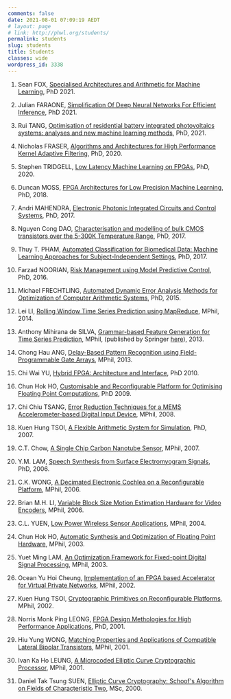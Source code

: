 ```yaml
---
comments: false
date: 2021-08-01 07:09:19 AEDT
# layout: page
# link: http://phwl.org/students/
permalink: students
slug: students
title: Students
classes: wide
wordpress_id: 3338
---
```



  1. Sean FOX, [Specialised Architectures and Arithmetic for Machine Learning](/assets/images/2021/10/sfox21.pdf), PhD 2021.

  1. Julian FARAONE, [Simplification Of Deep Neural Networks
For Efficient Inference](/assets/images/2021/02/jfaraone21.pdf), PhD 2021.

  1. Rui TANG, [Optimisation of residential battery integrated photovoltaics systems: analyses and new machine learning methods](/assets/images/2021/08/rtang21.pdf), PhD, 2021.

  1. Nicholas FRASER, [Algorithms and Architectures for High
Performance Kernel Adaptive Filtering](/assets/images/2020/09/nfraser20.pdf), PhD, 2020.

 	
  1. Stephen TRIDGELL, [Low Latency Machine Learning on FPGAs](/assets/images/2019/12/stridgell19.pdf), PhD, 2020.

 	
  1. Duncan MOSS, [FPGA Architectures for Low Precision Machine Learning](/assets/images/2018/01/moss18.pdf), PhD, 2018.

 	
  1. Andri MAHENDRA, [Electronic Photonic Integrated Circuits and Control Systems](/assets/images/2017/10//mahendra17.pdf), PhD, 2017.

 	
  1. Nguyen Cong DAO, [Characterisation and modelling of bulk CMOS transistors over the 5-300K Temperature Range](/assets/images/2017/10//dao17.pdf), PhD, 2017.

 	
  1. Thuy T. PHAM, [Automated Classification for Biomedical Data: Machine Learning Approaches for Subject-Independent Settings](/assets/images/2017/10//pham17.pdf), PhD, 2017.

 	
  1. Farzad NOORIAN, [Risk Management using Model Predictive Control](/assets/images/2017/10//noorian16.pdf), PhD, 2016.

 	
  1. Michael FRECHTLING, [Automated Dynamic Error Analysis Methods for Optimization of Computer Arithmetic Systems](/assets/images/2017/10//frechtling15.pdf), PhD, 2015.

 	
  1. Lei LI, [Rolling Window Time Series Prediction using MapReduce](/assets/images/2017/10//lli14.pdf), MPhil, 2014.

 	
  1. Anthony Mihirana de SILVA, [Grammar-based Feature Generation for Time Series Prediction](/assets/images/2017/10//adesilva13.pdf), MPhil, (published by Springer [here](http://link.springer.com/book/10.1007%2F978-981-287-411-5)), 2013.

 	
  1. Chong Hau ANG, [Delay-Based Pattern Recognition using Field-Programmable Gate Arrays](/assets/images/2017/10//chang12.pdf), MPhil, 2013.

 	
  1. Chi Wai YU, [Hybrid FPGA: Architecture and Interface](/assets/images/2017/10//cwyu10.pdf), PhD 2010.

 	
  1. Chun Hok HO, [Customisable and Reconfigurable Platform for Optimising Floating Point Computations](/assets/images/2017/10//chho09.pdf), PhD 2009.

 	
  1. Chi Chiu TSANG, [Error Reduction Techniques for a MEMS Accelerometer-based Digital Input Device](/assets/images/2017/10//cctsang08.pdf), MPhil, 2008.

 	
  1. Kuen Hung TSOI, [A Flexible Arithmetic System for Simulation](/assets/images/2017/10//khtsoi07.pdf), PhD, 2007.

 	
  1. C.T. Chow, [A Single Chip Carbon Nanotube Sensor](/assets/images/2017/10//ctchow07.pdf), MPhil, 2007.

 	
  1. Y.M. LAM, [Speech Synthesis from Surface Electromyogram Signals](/assets/images/2017/10//ymlam06.pdf), PhD, 2006.

 	
  1. C.K. WONG, [A Decimated Electronic Cochlea on a Reconfigurable Platform](/assets/images/2017/10//ckwong06.pdf), MPhil, 2006.

 	
  1. Brian M.H. LI, [Variable Block Size Motion Estimation Hardware for Video Encoders](/assets/images/2017/10//mhli06.pdf), MPhil, 2006.

 	
  1. C.L. YUEN, [Low Power Wireless Sensor Applications](/assets/images/2017/10//clyuen04.pdf), MPhil, 2004.

 	
  1. Chun Hok HO, [Automatic Synthesis and Optimization of Floating Point Hardware](/assets/images/2017/10//chho03.pdf), MPhil, 2003.

 	
  1. Yuet Ming LAM, [An Optimization Framework for Fixed-point Digital Signal Processing](/assets/images/2017/10//ymlam03.pdf), MPhil, 2003.

 	
  1. Ocean Yu Hoi Cheung, [Implementation of an FPGA based Accelerator for Virtual Private Networks](/assets/images/2017/10//yhcheung02.pdf), MPhil, 2002.

 	
  1. Kuen Hung TSOI, [Cryptographic Primitives on Reconfigurable Platforms](/assets/images/2017/10//khtsoi02.pdf), MPhil, 2002.

 	
  1. Norris Monk Ping LEONG, [FPGA Design Methologies for High Performance Applications](/assets/images/2017/10//mpleong01.pdf), PhD, 2001.

 	
  1. Hiu Yung WONG, [Matching Properties and Applications of Compatible Lateral Bipolar Transistors](/assets/images/2017/10//hywong01.pdf), MPhil, 2001.

 	
  1. Ivan Ka Ho LEUNG, [A Microcoded Elliptic Curve Cryptographic Processor](/assets/images/2017/10//khleung01.pdf), MPhil, 2001.

 	
  1. Daniel Tak Tsung SUEN, [Elliptic Curve Cryptography: Schoof's Algorithm on Fields of Characteristic Two](/assets/images/2017/10//ttdsuen00.pdf), MSc, 2000.


